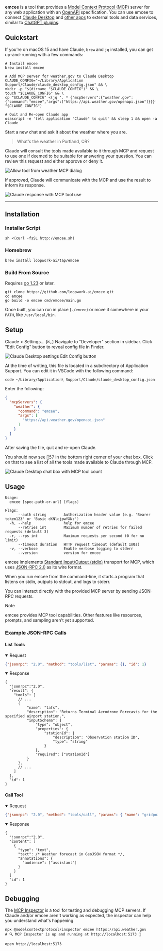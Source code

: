 **emcee** is a tool that provides a [Model Context Protocol (MCP)][mcp] server 
for any web application with an [OpenAPI][openapi] specification. 
You can use emcee to connect [Claude Desktop][claude] and [other apps][mcp-clients] 
to external tools and data services,
similar to [ChatGPT plugins][chatgpt-plugins].

## Quickstart

If you're on macOS 15 and have Claude, `brew` and `jq` installed, 
you can get up-and-running with a few commands:

```console
# Install emcee
brew install emcee

# Add MCP server for weather.gov to Claude Desktop
CLAUDE_CONFIG="~/Library/Application Support/Claude/claude_desktop_config.json" && \
mkdir -p "$(dirname "$CLAUDE_CONFIG")" && \
touch "$CLAUDE_CONFIG" && \
cp "$CLAUDE_CONFIG" <(jq '. * {"mcpServers":{"weather.gov":{"command":"emcee","args":["https://api.weather.gov/openapi.json"]}}}' "$CLAUDE_CONFIG")

# Quit and Re-open Claude app
osascript -e 'tell application "Claude" to quit' && sleep 1 && open -a Claude
```

Start a new chat and ask it about the weather where you are.

> What's the weather in Portland, OR?

Claude will consult the tools made available to it through MCP 
and request to use one if deemed to be suitable for answering your question.
You can review this request and either approve or deny it.

![Allow tool from weather MCP dialog](https://github.com/user-attachments/assets/394ac476-17c2-4a29-aaff-9537d42b289b)

If approved, Claude will communicate with the MCP 
and use the result to inform its response.

![Claude response with MCP tool use](https://github.com/user-attachments/assets/d5b63002-1ed3-4b03-bc71-8357427bb06b)

---

## Installation

### Installer Script

```console
sh <(curl -fsSL http://emcee.sh)
```

### Homebrew

```console
brew install loopwork-ai/tap/emcee
```

### Build From Source

Requires [go 1.23](https://go.dev) or later.

```console
git clone https://github.com/loopwork-ai/emcee.git
cd emcee
go build -o emcee cmd/emcee/main.go
```

Once built, you can run in place (`./emcee`) or move it somewhere in your `PATH`, like `/usr/local/bin`.

## Setup

Claude > Settings... (<kbd>⌘</kbd><kbd>,</kbd>)
Navigate to "Developer" section in sidebar.
Click "Edit Config" button to reveal config file in Finder.

![Claude Desktop settings Edit Config button](https://github.com/user-attachments/assets/761c6de5-62c2-4c53-83e6-54362040acd5)

At the time of writing, this file is located in a subdirectory of Application Support.
You can edit it in VSCode with the following command:  

```console
code ~/Library/Application\ Support/Claude/claude_desktop_config.json
```

Enter the following:

```json
{
  "mcpServers": {
    "weather": {
      "command": "emcee",
      "args": [
        "https://api.weather.gov/openapi.json"
      ]
    }
  }
}
```

After saving the file, quit and re-open Claude.

You should now see <kbd>🔨57</kbd> in the bottom right corner of your chat box.
Click on that to see a list of all the tools made available to Claude through MCP.

![Claude Desktop chat box with MCP tool count](https://github.com/user-attachments/assets/fc204032-2c52-4e74-85dc-c9d7687ff25f)

## Usage

```
Usage:
  emcee [spec-path-or-url] [flags]

Flags:
      --auth string        Authorization header value (e.g. 'Bearer token123' or 'Basic dXNlcjpwYXNz')
  -h, --help               help for emcee
      --retries int        Maximum number of retries for failed requests (default 3)
  -r, --rps int            Maximum requests per second (0 for no limit)
      --timeout duration   HTTP request timeout (default 1m0s)
  -v, --verbose            Enable verbose logging to stderr
      --version            version for emcee
```

emcee implements [Standard Input/Output (stdio)](https://modelcontextprotocol.io/docs/concepts/transports#standard-input-output-stdio) transport for MCP,
which uses [JSON-RPC 2.0](https://www.jsonrpc.org/) as its wire format.

When you run emcee from the command-line, 
it starts a program that listens on stdin, 
outputs to stdout, 
and logs to stderr.

You can interact directly with the provided MCP server 
by sending JSON-RPC requests.

> [!NOTE]  
> emcee provides MCP tool capabilities.
> Other features like resources, prompts, and sampling aren't yet supported.

### Example JSON-RPC Calls

#### List Tools

<details open>

<summary>Request</summary>

```json
{"jsonrpc": "2.0", "method": "tools/list", "params": {}, "id": 1}
```

</details>

<details open>

<summary>Response</summary>

```jsonc
{ 
  "jsonrpc":"2.0", 
  "result": {
    "tools": [
      // ...
      {
          "name": "tafs",
          "description": "Returns Terminal Aerodrome Forecasts for the specified airport station.",
          "inputSchema": {
              "type": "object",
              "properties": {
                  "stationId": {
                      "description": "Observation station ID",
                      "type": "string"
                  }
              },
              "required": ["stationId"]
          }
      },
      // ...
    ]
  },
  "id": 1
}
```
</details>

#### Call Tool

<details open>

<summary>Request</summary>

```json
{"jsonrpc": "2.0", "method": "tools/call", "params": { "name": "gridpoint_forecast", "arguments": { "stationId": "KPDX" }}, "id": 1}
```

</details>

<details open>

<summary>Response</summary>

```jsonc
{ 
  "jsonrpc":"2.0", 
  "content": [
    {
      "type": "text",
      "text": /* Weather forecast in GeoJSON format */,
      "annotations": {
        "audience": ["assistant"]
      }
    }
  ]
  "id": 1
}
```

</details>

## Debugging

The [MCP Inspector][mcp-inspector] is a tool for testing and debugging MCP servers.
If Claude and/or emcee aren't working as expected,
the inspector can help you understand what's happening.

```console
npx @modelcontextprotocol/inspector emcee https://api.weather.gov
# 🔍 MCP Inspector is up and running at http://localhost:5173 🚀
```

```console
open http://localhost:5173
```

[chatgpt-plugins]: https://openai.com/index/chatgpt-plugins/
[claude]: https://claude.ai/download
[mcp]: https://modelcontextprotocol.io/
[mcp-clients]: https://modelcontextprotocol.info/docs/clients/
[mcp-inspector]: https://github.com/modelcontextprotocol/inspector 
[openapi]: https://openapi.org

